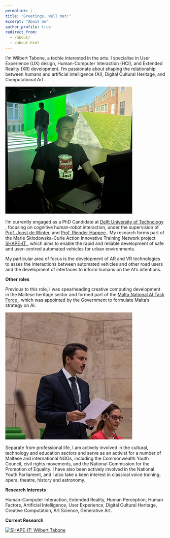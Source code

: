 ```yaml
---
permalink: /
title: "Greetings, well met!"
excerpt: "About me"
author_profile: true
redirect_from: 
  - /about/
  - /about.html
---
```



I’m Wilbert Tabone, a techie interested in the arts. I specialise in User Experience (UX) design, Human-Computer Interaction (HCI), and Extended Reality (XR) development. I’m passionate about shaping the relationship between humans and artificial intelligence (AI), Digital Cultural Heritage, and Computational Art .

<div class="imgwrapper">
   <img src="/images/about-page/science.jpg" alt="science" />
  <p> I’m currently engaged as a PhD Candidate at <a href="https://www.tudelft.nl/staff/w.tabone/"> Delft University of Technology </a>, focusing on cognitive human-robot interaction, under the supervision of <a href="https://www.tudelft.nl/staff/j.c.f.dewinter/"> Prof. Joost de Winter</a>, and <a href="https://www.tudelft.nl/staff/r.happee/"> Prof. Riender Happee </a>. My research forms part of the Marie Skłodowska-Curie Action Innovative Training Network project <a href ="https://www.shape-it.eu/esr/esr-9-assessing-interactions-between-avs-vrus-using-virtual-augmented-reality/"> SHAPE-IT </a>, which aims to enable the rapid and reliable development of safe and user-centred automated vehicles for urban environments. </p>
</div>


  <p>My particular area of focus is the development of AR and VR technologies to asses the interactions between automated vehicles and other road users and the development of interfaces to inform humans on the AI’s intentions. </p>

**Other roles**

Previous to this role, I was spearheading creative computing development in the Maltese heritage sector and formed part of the <a href="https://malta.ai/"> Malta National AI Task Force </a>, which was appointed by the Government to formulate Malta’s strategy on AI.

<div class="imgwrapright">
   <img src="/images/about-page/parliament.jpg" alt="parliament"/>
    <p> Separate from professional life, I am actively involved in the cultural, technology and education sectors and serve as an activist for a number of Maltese and international NGOs, including the Commonwealth Youth Council, civil rights movements, and the National Commission for the Promotion of Equality. I have also been actively involved in the National Youth Parliament, and I also take a keen interest in classical voice training, opera, theatre, history and astronomy. </p>
</div>

**Research Interests**

Human-Computer Interaction, Extended Reality, Human Perception, Human Factors, Artificial Intelligence, User Experience, Digital Cultural Heritage, Creative Computation, Art Science, Generative Art.


**Current Research**


[![SHAPE-IT: Wilbert Tabone](http://img.youtube.com/vi/7xrhK42CapE/0.jpg)](http://www.youtube.com/watch?v=7xrhK42CapE "SHAPE-IT: Wilbert Tabone")